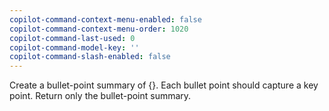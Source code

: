 ```yaml
---
copilot-command-context-menu-enabled: false
copilot-command-context-menu-order: 1020
copilot-command-last-used: 0
copilot-command-model-key: ''
copilot-command-slash-enabled: false
---
```

   
Create a bullet-point summary of {}. Each bullet point should capture a key point. Return only the bullet-point summary.